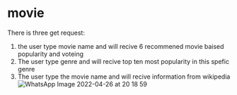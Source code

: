 # movie

There is three get request:
1. the user type movie name and will recive 6 recommened movie baised popularity and voteing 
2. The user type genre and will recive top ten most popularity in this spefic genre
3. The user type the movie name and will recive information from wikipedia
![WhatsApp Image 2022-04-26 at 20 18 59](https://user-images.githubusercontent.com/83716607/165385500-21d3bd1b-c280-4e30-aeea-309e7e42c649.jpeg)


